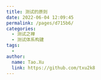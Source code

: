 ```yaml
---
title: 测试的原则
date: 2022-06-04 12:09:45
permalink: /pages/d715b6/
categories:
  - 测试之禅
  - 测试体系构建
tags:
  - 
author: 
  name: Tao.Xu
  link: https://github.com/txu2k8
---
```


